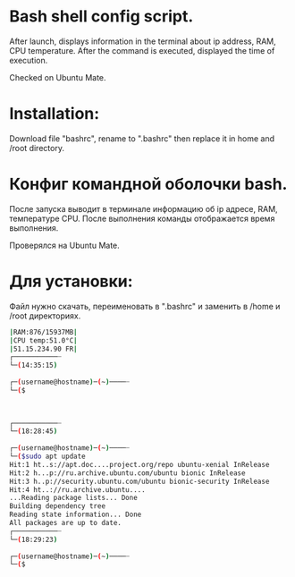 # Bash shell config script.                                                                                                   
After launch, displays information in the terminal
about ip address, RAM, CPU temperature. After the command is executed, 
displayed the time of execution.

Checked on Ubuntu Mate.

# Installation:                                                                                                               
Download file "bashrc", rename to ".bashrc" then replace it in home and /root directory.




# Конфиг командной оболочки bash. 
После запуска выводит в терминале информацию 
об ip адресе, RAM, температуре CPU. После выполнения команды отображается время выполнения.

Проверялся на Ubuntu Mate.

# Для установки:
Файл нужно скачать, переименовать в ".bashrc" и заменить в /home и /root директориях.



```bash                                                                                                                                                                                                                                                 
|RAM:876/15937MB|
|CPU temp:51.0°C|
|51.15.234.90 FR|
┌───────────┈
└─(14:35:15)
                                                                                                                     
┌─(username@hostname)─(~)────┈                 
└─($                                                                                                                      
                                                                                                                            
                                                                                                                              
```                                                                                                                          


```bash
┌───────────┈                                                                                                                
└─(18:28:45)                                                                                                                  
                                                                                                                            
┌─(username@hostname)─(~)────┈                                             
└─($sudo apt update                                                                                                           
Hit:1 ht..s://apt.doc....project.org/repo ubuntu-xenial InRelease                                                            
Hit:2 h...p://ru.archive.ubuntu.com/ubuntu bionic InRelease                    
Hit:3 h..p://security.ubuntu.com/ubuntu bionic-security InRelease               
Hit:4 ht..://ru.archive.ubuntu....                                               
...Reading package lists... Done                                                    
Building dependency tree                                               
Reading state information... Done                                           
All packages are up to date.                                     
┌───────────┈                                          
└─(18:29:23)                                          
                                                                   
┌─(username@hostname)─(~)────┈                                              
└─($                        
```                                                             
